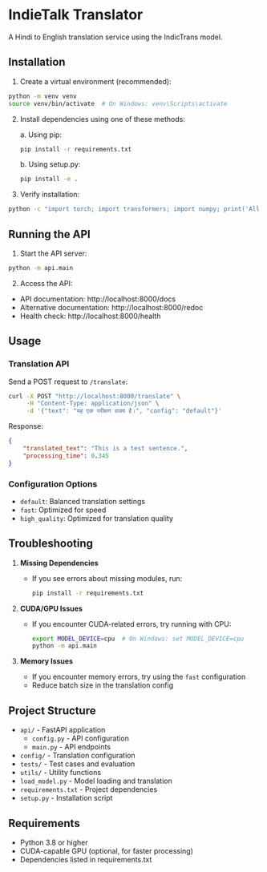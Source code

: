 # IndieTalk Translator

A Hindi to English translation service using the IndicTrans model.

## Installation

1. Create a virtual environment (recommended):
```bash
python -m venv venv
source venv/bin/activate  # On Windows: venv\Scripts\activate
```

2. Install dependencies using one of these methods:

   a. Using pip:
   ```bash
   pip install -r requirements.txt
   ```

   b. Using setup.py:
   ```bash
   pip install -e .
   ```

3. Verify installation:
```bash
python -c "import torch; import transformers; import numpy; print('All dependencies installed successfully')"
```

## Running the API

1. Start the API server:
```bash
python -m api.main
```

2. Access the API:
- API documentation: http://localhost:8000/docs
- Alternative documentation: http://localhost:8000/redoc
- Health check: http://localhost:8000/health

## Usage

### Translation API

Send a POST request to `/translate`:

```bash
curl -X POST "http://localhost:8000/translate" \
     -H "Content-Type: application/json" \
     -d '{"text": "यह एक परीक्षण वाक्य है।", "config": "default"}'
```

Response:
```json
{
    "translated_text": "This is a test sentence.",
    "processing_time": 0.345
}
```

### Configuration Options

- `default`: Balanced translation settings
- `fast`: Optimized for speed
- `high_quality`: Optimized for translation quality

## Troubleshooting

1. **Missing Dependencies**
   - If you see errors about missing modules, run:
     ```bash
     pip install -r requirements.txt
     ```

2. **CUDA/GPU Issues**
   - If you encounter CUDA-related errors, try running with CPU:
     ```bash
     export MODEL_DEVICE=cpu  # On Windows: set MODEL_DEVICE=cpu
     python -m api.main
     ```

3. **Memory Issues**
   - If you encounter memory errors, try using the `fast` configuration
   - Reduce batch size in the translation config

## Project Structure

- `api/` - FastAPI application
  - `config.py` - API configuration
  - `main.py` - API endpoints
- `config/` - Translation configuration
- `tests/` - Test cases and evaluation
- `utils/` - Utility functions
- `load_model.py` - Model loading and translation
- `requirements.txt` - Project dependencies
- `setup.py` - Installation script

## Requirements

- Python 3.8 or higher
- CUDA-capable GPU (optional, for faster processing)
- Dependencies listed in requirements.txt 
